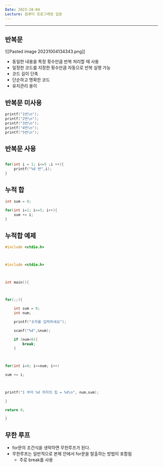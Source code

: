 ```yaml
---
Date: 2023-10-04
Lecture: 컴퓨터 프로그래밍 입문
---
```


---

## 반복문

![[Pasted image 20231004134343.png]]

- 동일한 내용을 특정 횟수만큼 반복 처리할 때 사용
- 일정한 코드를 지정한 횟수만큼 자동으로 반복 실행 가능
- 코드 길이 단축
- 단순하고 명확한 코드
- 유지관리 용이

## 반복문 미사용

```C++
printf("1번\n");
printf("2번\n");
printf("3번\n");
printf("4번\n");
printf("5번\n");
```

## 반복문 사용

```C++

for(int i = 1; i<=5 ;i ++){
	printf("%d 번",i);
}
```

## 누적 합

```C++
int sum = 0;

for(int i=1; i<=5; i++){
	sum += i;
}
```

## 누적합 예제

```C++
#include <stdio.h>

  

#include <stdio.h>

  

int main(){

  

for(;;){

	int sum = 0;
	int num;

	printf("숫자를 입력하세요");

	scanf("%d",&num);

	if (num<0){
		break;
	}

  

for(int i=0; i<=num; i++)

sum += i;

  

printf("1 부터 %d 까지의 힙 = %d\n", num,sum);

}

return 0;

}
```
## 무한 루프

- for문의 조건식을 생략하면 무한루프가 된다.
- 무한루프는 일반적으로 본체 안에서 for문을 탈출하는 방법이 포함됨
	- 주로 break를 사용
